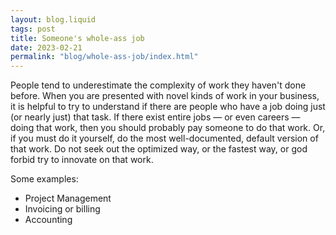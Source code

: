 ```yaml
---
layout: blog.liquid
tags: post
title: Someone's whole-ass job
date: 2023-02-21
permalink: "blog/whole-ass-job/index.html"
---
```


People tend to underestimate the complexity of work they haven't done before. 
When you are presented with novel kinds of work in your business, it is helpful to try to understand if there are people who have a job doing just (or nearly just) that task.
If there exist entire jobs — or even careers — doing that work, then you should probably pay someone to do that work. 
Or, if you must do it yourself, do the most well-documented, default version of that work. 
Do not seek out the optimized way, or the fastest way, or god forbid try to innovate on that work. 

Some examples:
- Project Management
- Invoicing or billing
- Accounting
